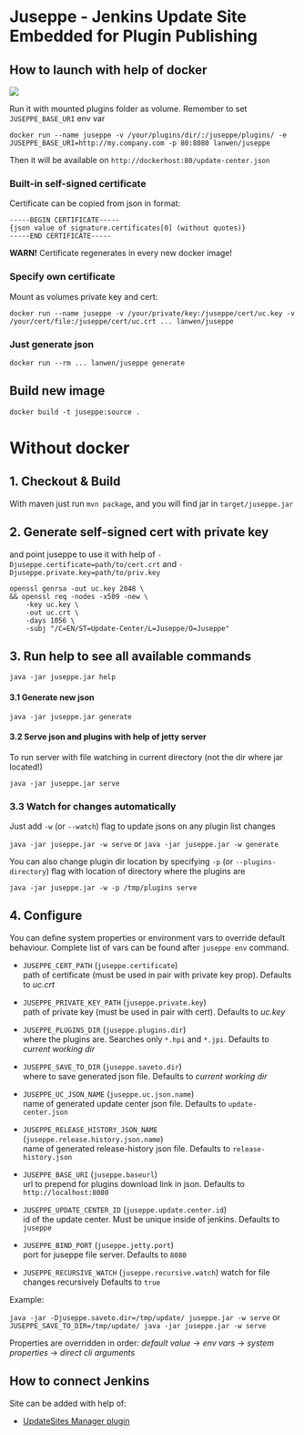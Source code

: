 # Juseppe - Jenkins Update Site Embedded for Plugin Publishing

## How to launch with help of docker
[![](https://badge.imagelayers.io/lanwen/juseppe:latest.svg)](https://imagelayers.io/?images=lanwen/juseppe:latest 'imagelayers.io')

Run it with mounted plugins folder as volume. Remember to set `JUSEPPE_BASE_URI` env var

```
docker run --name juseppe -v /your/plugins/dir/:/juseppe/plugins/ -e JUSEPPE_BASE_URI=http://my.company.com -p 80:8080 lanwen/juseppe
```

Then it will be available on `http://dockerhost:80/update-center.json`

### Built-in self-signed certificate

Certificate can be copied from json in format:

```
-----BEGIN CERTIFICATE-----
{json value of signature.certificates[0] (without quotes)}
-----END CERTIFICATE-----
```

**WARN!** Certificate regenerates in every new docker image!

### Specify own certificate

Mount as volumes private key and cert:

```
docker run --name juseppe -v /your/private/key:/juseppe/cert/uc.key -v /your/cert/file:/juseppe/cert/uc.crt ... lanwen/juseppe
```

### Just generate json

```
docker run --rm ... lanwen/juseppe generate
```

## Build new image  

`docker build -t juseppe:source .`

# Without docker

## 1. Checkout & Build 

With maven just run `mvn package`, and you will find jar in `target/juseppe.jar`

## 2. Generate self-signed cert with private key

and point juseppe to use it with help of `-Djuseppe.certificate=path/to/cert.crt` and `-Djuseppe.private.key=path/to/priv.key` 

```
openssl genrsa -out uc.key 2048 \
&& openssl req -nodes -x509 -new \
    -key uc.key \
    -out uc.crt \
    -days 1056 \
    -subj "/C=EN/ST=Update-Center/L=Juseppe/O=Juseppe"
```
 
## 3. Run help to see all available commands

`java -jar juseppe.jar help`

#### 3.1 Generate new json

`java -jar juseppe.jar generate`

#### 3.2 Serve json and plugins with help of jetty server

To run server with file watching in current directory (not the dir where jar located!)

`java -jar juseppe.jar serve`

### 3.3 Watch for changes automatically

Just add `-w` (or `--watch`) flag to update jsons on any plugin list changes

`java -jar juseppe.jar -w serve` or `java -jar juseppe.jar -w generate`

You can also change plugin dir location by specifying `-p` (or `--plugins-directory`) flag with location of directory where the plugins are

`java -jar juseppe.jar -w -p /tmp/plugins serve`


## 4. Configure 

You can define system properties or environment vars to override default behaviour. 
Complete list of vars can be found after `juseppe env` command.

- `JUSEPPE_CERT_PATH` (`juseppe.certificate`)   
  path of certificate (must be used in pair with private key prop). Defaults to *uc.crt* 

- `JUSEPPE_PRIVATE_KEY_PATH` (`juseppe.private.key`)   
  path of private key (must be used in pair with cert). Defaults to *uc.key*

- `JUSEPPE_PLUGINS_DIR` (`juseppe.plugins.dir`)   
  where the plugins are. Searches only `*.hpi` and `*.jpi`. Defaults to *current working dir*

- `JUSEPPE_SAVE_TO_DIR` (`juseppe.saveto.dir`)   
  where to save generated json file. Defaults to *current working dir*

- `JUSEPPE_UC_JSON_NAME` (`juseppe.uc.json.name`)   
  name of generated update center json file. Defaults to `update-center.json`

- `JUSEPPE_RELEASE_HISTORY_JSON_NAME` (`juseppe.release.history.json.name`)   
  name of generated release-history json file. Defaults to `release-history.json`

- `JUSEPPE_BASE_URI` (`juseppe.baseurl`)   
  url to prepend for plugins download link in json. Defaults to `http://localhost:8080`

- `JUSEPPE_UPDATE_CENTER_ID` (`juseppe.update.center.id`)   
  id of the update center. Must be unique inside of jenkins. Defaults to `juseppe`

- `JUSEPPE_BIND_PORT` (`juseppe.jetty.port`)   
  port for juseppe file server. Defaults to `8080`

- `JUSEPPE_RECURSIVE_WATCH` (`juseppe.recursive.watch`)
  watch for file changes recursively Defaults to `true`

Example: 

`java -jar -Djuseppe.saveto.dir=/tmp/update/ juseppe.jar -w serve` or `JUSEPPE_SAVE_TO_DIR=/tmp/update/ java -jar juseppe.jar -w serve`

Properties are overridden in order: *default value* -> *env vars* -> *system properties* -> *direct cli arguments* 

## How to connect Jenkins

Site can be added with help of: 
    
- [UpdateSites Manager plugin](https://wiki.jenkins-ci.org/display/JENKINS/UpdateSites+Manager+plugin)
